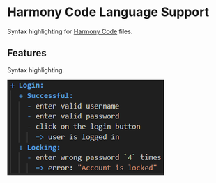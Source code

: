 # Harmony Code Language Support

Syntax highlighting for [Harmony Code](https://harmony.ac/code) files.

## Features

Syntax highlighting.

![syntax highlighting](images/screenshot.png)
